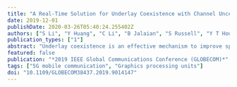 ```yaml
---
title: "A Real-Time Solution for Underlay Coexistence with Channel Uncertainty"
date: 2019-12-01
publishDate: 2020-03-26T05:40:24.255402Z
authors: ["S Li", "Y Huang", "C Li", "B Jalaian", "S Russell", "Y T Hou", "W Lou", "B MacCall"]
publication_types: ["1"]
abstract: "Underlay coexistence is an effective mechanism to improve spectrum effïciency by having picocells coexist with macrocell on the same spectrum. Due to a lack of cooperation between the primary users (PUs) in the macrocell and secondary users (SUs) in the picocell, it is impossible to have complete knowledge of channel gains between them. Under such circumstance, chance-constrained programming (CCP) is shown to be the ideal optimization tool to address such uncertainty. However, solutions to CCP are computationally intensive and cannot meet 5G's timing requirement. To address this problem, we propose a novel scheduler called GUC (stands for GPU-based Underlay Coexistence) to find an approximate solution to CCP in real-time. The essence of GUC is to decompose the original optimization problem into a large number of small problems that are suitable for parallel computation on GPU platforms. Through extensive experiments, we show that GUC reduces the scheduling computation time by at least 10,000 times comparing to commercial solvers (on CPU) while achieving an average of 90% optimality."
featured: false
publication: "*2019 IEEE Global Communications Conference (GLOBECOM)*"
tags: ["5G mobile communication", "Graphics processing units"]
doi: "10.1109/GLOBECOM38437.2019.9014147"
---
```


